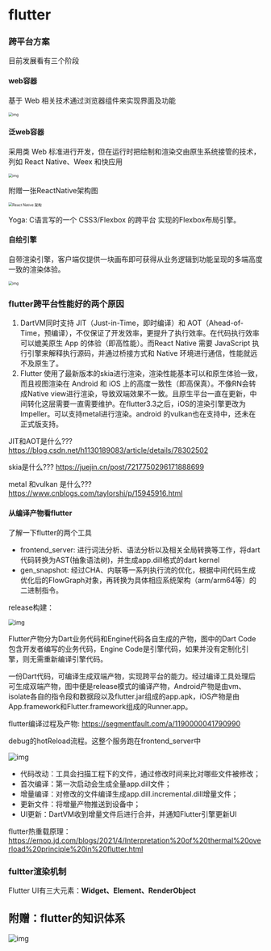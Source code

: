 # flutter

### 跨平台方案

目前发展看有三个阶段

#### web容器

基于 Web 相关技术通过浏览器组件来实现界面及功能

<img src="../image/6d4035e44b4af68b7588a750fec06c79.png" alt="img" style="zoom:50%;" />

#### 泛web容器

采用类 Web 标准进行开发，但在运行时把绘制和渲染交由原生系统接管的技术，列如 React Native、Weex 和快应用

<img src="../image/3af2c590f42c0b924a22bb135134380b.png" alt="img" style="zoom:50%;" />

附赠一张ReactNative架构图

<img src="../image/20200621233143877461051.jpeg" alt="React Native 架构" style="zoom:50%;" />

Yoga: C语言写的一个 CSS3/Flexbox 的跨平台 实现的Flexbox布局引擎。

#### 自绘引擎

自带渲染引擎，客户端仅提供一块画布即可获得从业务逻辑到功能呈现的多端高度一致的渲染体验。

<img src="../image/85dfb3f8a803a0bf573f3fce63ddc92c.png" alt="img" style="zoom:50%;" />

### flutter跨平台性能好的两个原因

1. DartVM同时支持 JIT（Just-in-Time，即时编译）和 AOT（Ahead-of-Time，预编译），不仅保证了开发效率，更提升了执行效率。在代码执行效率可以媲美原生 App 的体验（即高性能）。而React Native 需要 JavaScript 执行引擎来解释执行源码，并通过桥接方式和 Native 环境进行通信，性能就远不及原生了。
2. Flutter 使用了最新版本的skia进行渲染，渲染性能基本可以和原生体验一致，而且视图渲染在 Android 和 iOS 上的高度一致性（即高保真）。不像RN会转成Native view进行渲染，导致双端效果不一致。且原生平台一直在更新，中间转化这层需要一直需要维护。在flutter3.3之后，iOS的渲染引擎更改为Impeller。可以支持metal进行渲染。android 的vulkan也在支持中，还未在正式版支持。

JIT和AOT是什么??? https://blog.csdn.net/h1130189083/article/details/78302502

skia是什么??? https://juejin.cn/post/7217750296171888699

metal 和vulkan 是什么???  https://www.cnblogs.com/taylorshi/p/15945916.html

#### 从编译产物看flutter

了解一下flutter的两个工具

* frontend_server: 进行词法分析、语法分析以及相关全局转换等工作，将dart代码转换为AST(抽象语法树)，并生成app.dill格式的dart kernel
* gen_snapshot: 经过CHA、内联等一系列执行流的优化，根据中间代码生成优化后的FlowGraph对象，再转换为具体相应系统架构（arm/arm64等）的二进制指令。

release构建：

<img src="../image/12_flutter_artifact.png" alt="img" style="zoom: 80%;" />

Flutter产物分为Dart业务代码和Engine代码各自生成的产物，图中的Dart Code包含开发者编写的业务代码，Engine Code是引擎代码，如果并没有定制化引擎，则无需重新编译引擎代码。

一份Dart代码，可编译生成双端产物，实现跨平台的能力。经过编译工具处理后可生成双端产物，图中便是release模式的编译产物，Android产物是由vm、isolate各自的指令段和数据段以及flutter.jar组成的app.apk，iOS产物是由App.framework和Flutter.framework组成的Runner.app。

flutter编译过程及产物: https://segmentfault.com/a/1190000041790990

debug的hotReload流程。这整个服务跑在frontend_server中

![img](../image/flutter14.jpg)

* 代码改动：工具会扫描工程下的文件，通过修改时间来比对哪些文件被修改；
* 首次编译：第一次启动会生成全量app.dill文件；
* 增量编译：对修改的文件编译生成app.dill.incremental.dill增量文件；
* 更新文件：将增量产物推送到设备中；
* UI更新：DartVM收到增量文件后进行合并，并通知Flutter引擎更新UI

flutter热重载原理：https://emop.jd.com/blogs/2021/4/Interpretation%20of%20thermal%20overload%20principle%20in%20flutter.html



### fultter渲染机制

Flutter UI有三大元素：**Widget、Element、RenderObject**





## 附赠：flutter的知识体系

![img](../image/9959006fe52706a123cc7fc596346064.jpg)